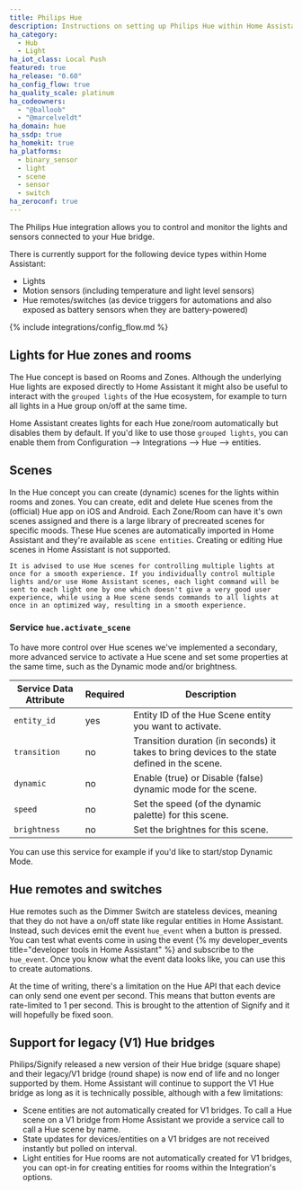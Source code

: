 ```yaml
---
title: Philips Hue
description: Instructions on setting up Philips Hue within Home Assistant.
ha_category:
  - Hub
  - Light
ha_iot_class: Local Push
featured: true
ha_release: "0.60"
ha_config_flow: true
ha_quality_scale: platinum
ha_codeowners:
  - "@balloob"
  - "@marcelveldt"
ha_domain: hue
ha_ssdp: true
ha_homekit: true
ha_platforms:
  - binary_sensor
  - light
  - scene
  - sensor
  - switch
ha_zeroconf: true
---
```


The Philips Hue integration allows you to control and monitor the lights and sensors connected to your Hue bridge.

There is currently support for the following device types within Home Assistant:

- Lights
- Motion sensors (including temperature and light level sensors)
- Hue remotes/switches (as device triggers for automations and also exposed as battery sensors when they are battery-powered)

{% include integrations/config_flow.md %}

## Lights for Hue zones and rooms

The Hue concept is based on Rooms and Zones. Although the underlying Hue lights are exposed directly to Home Assistant it might also be useful to interact with the `grouped lights` of the Hue ecosystem, for example to turn all lights in a Hue group on/off at the same time.

Home Assistant creates lights for each Hue zone/room automatically but disables them by default.
If you'd like to use those `grouped lights`, you can enable them from Configuration --> Integrations --> Hue --> entities.

## Scenes

In the Hue concept you can create (dynamic) scenes for the lights within rooms and zones. You can create, edit and delete Hue scenes from the (official) Hue app on iOS and Android. Each Zone/Room can have it's own scenes assigned and there is a large library of precreated scenes for specific moods. These Hue scenes are automatically imported in Home Assistant and they're available as `scene entities`. Creating or editing Hue scenes in Home Assistant is not supported.

`It is advised to use Hue scenes for controlling multiple lights at once for a smooth experience. If you individually control multiple lights and/or use Home Assistant scenes, each light command will be sent to each light one by one which doesn't give a very good user experience, while using a Hue scene sends commands to all lights at once in an optimized way, resulting in a smooth experience.`

### Service `hue.activate_scene`

To have more control over Hue scenes we've implemented a secondary, more advanced service to activate a Hue scene and set some properties at the same time, such as the Dynamic mode and/or brightness.

| Service Data Attribute | Required | Description                                                                                   |
| ---------------------- | -------- | --------------------------------------------------------------------------------------------- |
| `entity_id`            | yes      | Entity ID of the Hue Scene entity you want to activate.                                       |
| `transition`           | no       | Transition duration (in seconds) it takes to bring devices to the state defined in the scene. |
| `dynamic`              | no       | Enable (true) or Disable (false) dynamic mode for the scene.                                  |
| `speed`                | no       | Set the speed (of the dynamic palette) for this scene.                                        |
| `brightness`           | no       | Set the brightnes for this scene.                                                             |

You can use this service for example if you'd like to start/stop Dynamic Mode.

## Hue remotes and switches

Hue remotes such as the Dimmer Switch are stateless devices, meaning that they do not have a on/off state like regular entities in Home Assistant. Instead, such devices emit the event `hue_event` when a button is pressed. You can test what events come in using the event {% my developer_events title="developer tools in Home Assistant" %} and subscribe to the `hue_event`. Once you know what the event data looks like, you can use this to create automations.

<div class='note warning'>

At the time of writing, there's a limitation on the Hue API that each device can only send one event per second. This means that button events are rate-limited to 1 per second. This is brought to the attention of Signify and it will hopefully be fixed soon.

</div>

## Support for legacy (V1) Hue bridges

Philips/Signify released a new version of their Hue bridge (square shape) and their legacy/V1 bridge (round shape) is now end of life and no longer supported by them. Home Assistant will continue to support the V1 Hue bridge as long as it is technically possible, although with a few limitations:

- Scene entities are not automatically created for V1 bridges. To call a Hue scene on a V1 bridge from Home Assistant we provide a service call to call a Hue scene by name.
- State updates for devices/entities on a V1 bridges are not received instantly but polled on interval.
- Light entities for Hue rooms are not automatically created for V1 bridges, you can opt-in for creating entities for rooms within the Integration's options.
